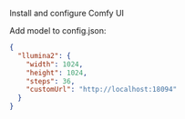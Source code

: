 Install and configure Comfy UI

Add model to config.json:

```json
{
  "llumina2": {
    "width": 1024,
    "height": 1024,
    "steps": 36,
    "customUrl": "http://localhost:18094"
  }
}
```
